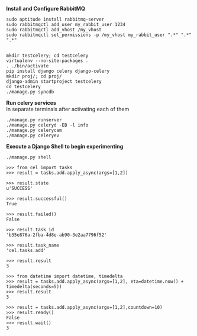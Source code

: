 **Install and Configure RabbitMQ**

    sudo aptitude install rabbitmq-server
    sudo rabbitmqctl add_user my_rabbit_user 1234
    sudo rabbitmqctl add_vhost /my_vhost
    sudo rabbitmqctl set_permissions -p /my_vhost my_rabbit_user ".*" ".*" ".*"


    mkdir testcelery; cd testcelery
    virtualenv --no-site-packages .
    . ./bin/activate 
    pip install django celery django-celery
    mkdir proj/; cd proj/
    django-admin startproject testcelery 
    cd testcelery
    ./manage.py syncdb 


**Run celery services**  
In separate terminals after activating each of them

    ./manage.py runserver
    ./manage.py celeryd -EB -l info 
    ./manage.py celerycam 
    ./manage.py celeryev 


**Execute a Django Shell to begin experimenting**
    
    ./manage.py shell 
    
    >>> from cel import tasks 
    >>> result = tasks.add.apply_async(args=[1,2])
    
    >>> result.state
    u'SUCCESS'
    
    >>> result.successful()
    True
    
    >>> result.failed()
    False

    >>> result.task_id
    'b35e876a-2fba-4d8e-ab90-3e2aa7796f52'

    >>> result.task_name
    'cel.tasks.add'
    
    >>> result.result
    3
    
    >>> from datetime import datetime, timedelta
    >>> result = tasks.add.apply_async(args=[1,2], eta=datetime.now() + timedelta(seconds=5))
    >>> result.result
    3
    
    >>> result = tasks.add.apply_async(args=[1,2],countdown=10) 
    >>> result.ready()
    False
    >>> result.wait()
    3


    

    
    